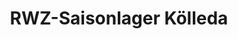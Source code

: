 ---
title: "RWZ-Saisonlager Kölleda"
url: /koelleda/rwz-saisonlager-koelleda/
shop: Landwirtschaftlich
---